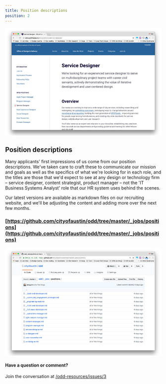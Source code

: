 ```yaml
---
title: Position descriptions
position: 2
---
```


![position-description.jpg](/assets/img/projects/becoming-odd/odd-position-desc.jpg)


## Position descriptions

Many applicants' first impressions of us come from our position descriptions. We've taken care to craft these to communicate our mission and goals as well as the specifics of what we're looking for in each role, and the titles are those that we'd expect to see at any design or technology firm – service designer, content strategist, product manager – not the 'IT Business Systems Analyst' role that our HR system uses behind the scenes.

Our latest versions are available as markdown files on our recruiting website, and we'll be adjusting the content and adding more over the next few months.

### [https://github.com/cityofaustin/odd/tree/master/_jobs/positions](https://github.com/cityofaustin/odd/tree/master/_jobs/positions)


![odd-positions-github.jpg](/assets/img/projects/becoming-odd/odd-positions-github.jpg)




#### Have a question or comment?
Join the conversation at [/odd-resources/issues/3](https://github.com/cityofaustin/odd-resources/issues/3)
